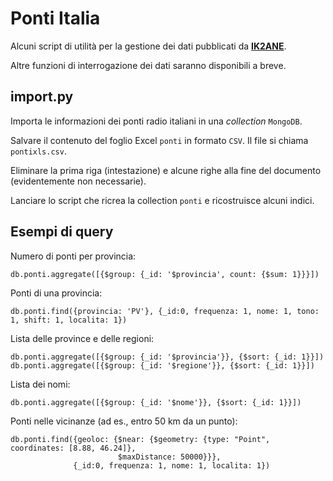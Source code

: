 # Ponti Italia
Alcuni script di utilità per la gestione dei dati pubblicati da <b><a href="http://www.ik2ane.it/ham.htm">IK2ANE</a></b>.

Altre funzioni di interrogazione dei dati saranno disponibili a breve.

## import.py
Importa le informazioni dei ponti radio italiani in una <i>collection</i> <code>MongoDB</code>.

Salvare il contenuto del foglio Excel <code>ponti</code> in formato <code>CSV</code>. Il file si chiama <code>pontixls.csv</code>.

Eliminare la prima riga (intestazione) e alcune righe alla fine del documento (evidentemente non necessarie).

Lanciare lo script che ricrea la collection <code>ponti</code> e ricostruisce alcuni indici.

## Esempi di query
Numero di ponti per provincia:

    db.ponti.aggregate([{$group: {_id: '$provincia', count: {$sum: 1}}}])

Ponti di una provincia:

    db.ponti.find({provincia: 'PV'}, {_id:0, frequenza: 1, nome: 1, tono: 1, shift: 1, localita: 1})

Lista delle province e delle regioni:

    db.ponti.aggregate([{$group: {_id: '$provincia'}}, {$sort: {_id: 1}}])
    db.ponti.aggregate([{$group: {_id: '$regione'}}, {$sort: {_id: 1}}])

Lista dei nomi:

    db.ponti.aggregate([{$group: {_id: '$nome'}}, {$sort: {_id: 1}}])

Ponti nelle vicinanze (ad es., entro 50 km da un punto):

    db.ponti.find({geoloc: {$near: {$geometry: {type: "Point", coordinates: [8.88, 46.24]},
                            $maxDistance: 50000}}},
                  {_id:0, frequenza: 1, nome: 1, localita: 1})